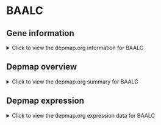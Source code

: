 <h1>BAALC</h1>

<h2>Gene information</h2>
<details>
  <summary>Click to view the depmap.org information for BAALC</summary>
  <iframe src="https://depmap.org/portal/gene/BAALC?tab=about" style="border:none;width:100%;height:800px"></iframe>
</details>

<h2>Depmap overview</h2>
<details>
  <summary>Click to view the depmap.org summary for BAALC</summary>
  <iframe src="https://depmap.org/portal/gene/BAALC?tab=overview" style="border:none;width:100%;height:800px"></iframe>
</details>

<h2>Depmap expression</h2>
<details>
  <summary>Click to view the depmap.org expression data for BAALC</summary>
  <iframe src="https://depmap.org/portal/gene/BAALC?tab=characterization" style="border:none;width:100%;height:800px"></iframe>
</details>


<!--
<h2>Reactome Pathway diagram</h2>
<details>
  <summary>Click to view Reactome pathway for BAALC</summary>
  PNAME
</details>
-->


